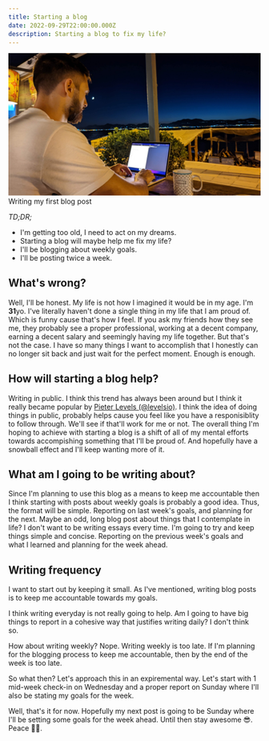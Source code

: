 ```yaml
---
title: Starting a blog
date: 2022-09-29T22:00:00.000Z
description: Starting a blog to fix my life?
---
```

![Writing this blog post](me.jpg)
<span class="caption">Writing my first blog post</span>

_TD;DR;_

* I'm getting too old, I need to act on my dreams.
* Starting a blog will maybe help me fix my life?
* I'll be blogging about weekly goals.
* I'll be posting twice a week.

## What's wrong?

Well, I'll be honest. My life is not how I imagined it would be in my age. I'm **31**yo. I've literally haven't done a single thing in my life that I am proud of. Which is funny cause that's how I feel. If you ask my friends how they see me, they probably see a proper professional, working at a decent company, earning a decent salary and seemingly having my life together. But that's not the case. I have so many things I want to accomplish that I honestly can no longer sit back and just wait for the perfect moment. Enough is enough.

## How will starting a blog help?

Writing in public. I think this trend has always been around but I think it really became popular by [Pieter Levels (@levelsio)](https://twitter.com/levelsio). I think the idea of doing things in public, probably helps cause you feel like you have a responisiblity to follow through. We'll see if that'll work for me or not. The overall thing I'm hoping to achieve with starting a blog is a shift of all of my mental efforts towards accompishing something that I'll be proud of. And hopefully have a snowball effect and I'll keep wanting more of it.

## What am I going to be writing about?

Since I'm planning to use this blog as a means to keep me accountable then I think starting with posts about weekly goals is probably a good idea. Thus, the format will be simple. Reporting [](https://)on last week's goals, and planning for the next. Maybe an odd, long blog post about things that I contemplate in life? I don't want to be writing essays every time. I'm going to try and keep things simple and concise. Reporting on the previous week's goals and what I learned and planning for the week ahead.

## Writing frequency

I want to start out by keeping it small. As I've mentioned, writing blog posts is to keep me accountable towards my goals.

I think writing everyday is not really going to help. Am I going to have big things to report in a cohesive way that justifies writing daily? I don't think so.

How about writing weekly? Nope. Writing weekly is too late. If I'm planning for the blogging process to keep me accountable, then by the end of the week is too late.

So what then? Let's approach this in an expiremental way. Let's start with 1 mid-week check-in on Wednesday and a proper report on Sunday where I'll also be stating my goals for the week.

Well, that's it for now. Hopefully my next post is going to be Sunday where I'll be setting some goals for the week ahead. Until then stay awesome 😎. Peace ✌🏻.
